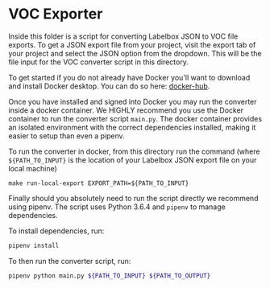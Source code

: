 # VOC Exporter

Inside this folder is a script for converting Labelbox JSON to VOC file exports. To get a JSON export file from your project, 
visit the export tab of your project and select the JSON option from the dropdown. This will be the file input for the VOC converter script in this directory. 

To get started if you do not already have Docker you'll want to download and install Docker desktop. You can do so here: [docker-hub](https://hub.docker.com/). 

Once you have installed and signed into Docker you may run the converter inside a docker container. We HIGHLY recommend you use the Docker container to run the converter script `main.py`.
The docker container provides an isolated environment with the correct dependencies installed, making it easier to setup than even a pipenv.


To run the converter in docker, from this directory run the command (where `${PATH_TO_INPUT}` is the location of your Labelbox JSON export file on your local machine)
```
make run-local-export EXPORT_PATH=${PATH_TO_INPUT}
```

Finally should you absolutely need to run the script directly we recommend using pipenv. The script uses Python 3.6.4 and `pipenv` to manage dependencies.
                                                                              
To install dependencies, run:
```sh
pipenv install
```

To then run the converter script, run: 
```sh
pipenv python main.py ${PATH_TO_INPUT} ${PATH_TO_OUTPUT}
```
